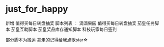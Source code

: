 # just_for_happy
新增 值得买每日转盘抽奖
脚本列表 ：
滴滴果园
值得买每日转盘抽奖
茄皇任务脚本
茄皇互助脚本
茄皇奖品库存通知脚本
科技玩家每日签到

部分脚本为搬运 拿走的记得给我点歌star☆
